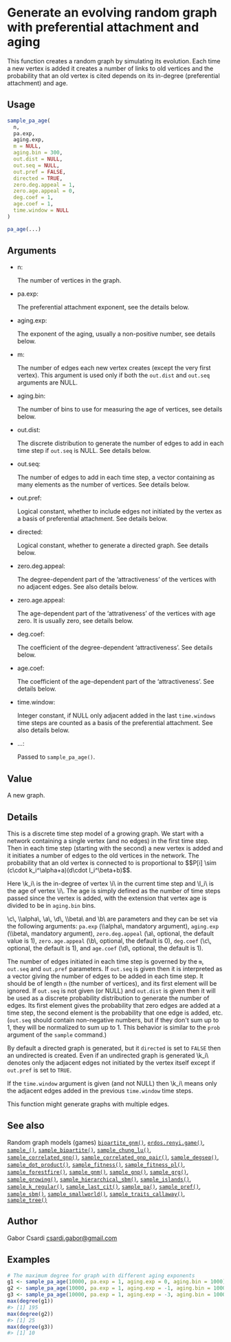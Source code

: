 # Generate an evolving random graph with preferential attachment and aging

This function creates a random graph by simulating its evolution. Each
time a new vertex is added it creates a number of links to old vertices
and the probability that an old vertex is cited depends on its in-degree
(preferential attachment) and age.

## Usage

``` r
sample_pa_age(
  n,
  pa.exp,
  aging.exp,
  m = NULL,
  aging.bin = 300,
  out.dist = NULL,
  out.seq = NULL,
  out.pref = FALSE,
  directed = TRUE,
  zero.deg.appeal = 1,
  zero.age.appeal = 0,
  deg.coef = 1,
  age.coef = 1,
  time.window = NULL
)

pa_age(...)
```

## Arguments

- n:

  The number of vertices in the graph.

- pa.exp:

  The preferential attachment exponent, see the details below.

- aging.exp:

  The exponent of the aging, usually a non-positive number, see details
  below.

- m:

  The number of edges each new vertex creates (except the very first
  vertex). This argument is used only if both the `out.dist` and
  `out.seq` arguments are NULL.

- aging.bin:

  The number of bins to use for measuring the age of vertices, see
  details below.

- out.dist:

  The discrete distribution to generate the number of edges to add in
  each time step if `out.seq` is NULL. See details below.

- out.seq:

  The number of edges to add in each time step, a vector containing as
  many elements as the number of vertices. See details below.

- out.pref:

  Logical constant, whether to include edges not initiated by the vertex
  as a basis of preferential attachment. See details below.

- directed:

  Logical constant, whether to generate a directed graph. See details
  below.

- zero.deg.appeal:

  The degree-dependent part of the ‘attractiveness’ of the vertices with
  no adjacent edges. See also details below.

- zero.age.appeal:

  The age-dependent part of the ‘attrativeness’ of the vertices with age
  zero. It is usually zero, see details below.

- deg.coef:

  The coefficient of the degree-dependent ‘attractiveness’. See details
  below.

- age.coef:

  The coefficient of the age-dependent part of the ‘attractiveness’. See
  details below.

- time.window:

  Integer constant, if NULL only adjacent added in the last
  `time.windows` time steps are counted as a basis of the preferential
  attachment. See also details below.

- ...:

  Passed to `sample_pa_age()`.

## Value

A new graph.

## Details

This is a discrete time step model of a growing graph. We start with a
network containing a single vertex (and no edges) in the first time
step. Then in each time step (starting with the second) a new vertex is
added and it initiates a number of edges to the old vertices in the
network. The probability that an old vertex is connected to is
proportional to \$\$P\[i\] \sim (c\cdot k_i^\alpha+a)(d\cdot
l_i^\beta+b)\$\$.

Here \\k_i\\ is the in-degree of vertex \\i\\ in the current time step
and \\l_i\\ is the age of vertex \\i\\. The age is simply defined as the
number of time steps passed since the vertex is added, with the
extension that vertex age is divided to be in `aging.bin` bins.

\\c\\, \\\alpha\\, \\a\\, \\d\\, \\\beta\\ and \\b\\ are parameters and
they can be set via the following arguments: `pa.exp` (\\\alpha\\,
mandatory argument), `aging.exp` (\\\beta\\, mandatory argument),
`zero.deg.appeal` (\\a\\, optional, the default value is 1),
`zero.age.appeal` (\\b\\, optional, the default is 0), `deg.coef`
(\\c\\, optional, the default is 1), and `age.coef` (\\d\\, optional,
the default is 1).

The number of edges initiated in each time step is governed by the `m`,
`out.seq` and `out.pref` parameters. If `out.seq` is given then it is
interpreted as a vector giving the number of edges to be added in each
time step. It should be of length `n` (the number of vertices), and its
first element will be ignored. If `out.seq` is not given (or NULL) and
`out.dist` is given then it will be used as a discrete probability
distribution to generate the number of edges. Its first element gives
the probability that zero edges are added at a time step, the second
element is the probability that one edge is added, etc. (`out.seq`
should contain non-negative numbers, but if they don't sum up to 1, they
will be normalized to sum up to 1. This behavior is similar to the
`prob` argument of the `sample` command.)

By default a directed graph is generated, but it `directed` is set to
`FALSE` then an undirected is created. Even if an undirected graph is
generated \\k_i\\ denotes only the adjacent edges not initiated by the
vertex itself except if `out.pref` is set to `TRUE`.

If the `time.window` argument is given (and not NULL) then \\k_i\\ means
only the adjacent edges added in the previous `time.window` time steps.

This function might generate graphs with multiple edges.

## See also

Random graph models (games)
[`bipartite_gnm()`](https://r.igraph.org/reference/sample_bipartite_gnm.md),
[`erdos.renyi.game()`](https://r.igraph.org/reference/erdos.renyi.game.md),
[`sample_()`](https://r.igraph.org/reference/sample_.md),
[`sample_bipartite()`](https://r.igraph.org/reference/sample_bipartite.md),
[`sample_chung_lu()`](https://r.igraph.org/reference/sample_chung_lu.md),
[`sample_correlated_gnp()`](https://r.igraph.org/reference/sample_correlated_gnp.md),
[`sample_correlated_gnp_pair()`](https://r.igraph.org/reference/sample_correlated_gnp_pair.md),
[`sample_degseq()`](https://r.igraph.org/reference/sample_degseq.md),
[`sample_dot_product()`](https://r.igraph.org/reference/sample_dot_product.md),
[`sample_fitness()`](https://r.igraph.org/reference/sample_fitness.md),
[`sample_fitness_pl()`](https://r.igraph.org/reference/sample_fitness_pl.md),
[`sample_forestfire()`](https://r.igraph.org/reference/sample_forestfire.md),
[`sample_gnm()`](https://r.igraph.org/reference/sample_gnm.md),
[`sample_gnp()`](https://r.igraph.org/reference/sample_gnp.md),
[`sample_grg()`](https://r.igraph.org/reference/sample_grg.md),
[`sample_growing()`](https://r.igraph.org/reference/sample_growing.md),
[`sample_hierarchical_sbm()`](https://r.igraph.org/reference/sample_hierarchical_sbm.md),
[`sample_islands()`](https://r.igraph.org/reference/sample_islands.md),
[`sample_k_regular()`](https://r.igraph.org/reference/sample_k_regular.md),
[`sample_last_cit()`](https://r.igraph.org/reference/sample_last_cit.md),
[`sample_pa()`](https://r.igraph.org/reference/sample_pa.md),
[`sample_pref()`](https://r.igraph.org/reference/sample_pref.md),
[`sample_sbm()`](https://r.igraph.org/reference/sample_sbm.md),
[`sample_smallworld()`](https://r.igraph.org/reference/sample_smallworld.md),
[`sample_traits_callaway()`](https://r.igraph.org/reference/sample_traits_callaway.md),
[`sample_tree()`](https://r.igraph.org/reference/sample_tree.md)

## Author

Gabor Csardi <csardi.gabor@gmail.com>

## Examples

``` r
# The maximum degree for graph with different aging exponents
g1 <- sample_pa_age(10000, pa.exp = 1, aging.exp = 0, aging.bin = 1000)
g2 <- sample_pa_age(10000, pa.exp = 1, aging.exp = -1, aging.bin = 1000)
g3 <- sample_pa_age(10000, pa.exp = 1, aging.exp = -3, aging.bin = 1000)
max(degree(g1))
#> [1] 195
max(degree(g2))
#> [1] 25
max(degree(g3))
#> [1] 10
```
